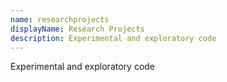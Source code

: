 ```yaml
---
name: researchprojects
displayName: Research Projects
description: Experimental and exploratory code
---
```

Experimental and exploratory code